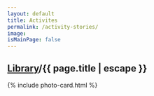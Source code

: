 ```yaml
---
layout: default
title: Activites
permalink: /activity-stories/
image:
isMainPage: false
---
```


<section class="container-full">
    <h1 class="page__title"><a href="{{site.baseurl}}/library/">Library</a>/{{ page.title | escape }}</h1>
    {% include photo-card.html %}
</section>
